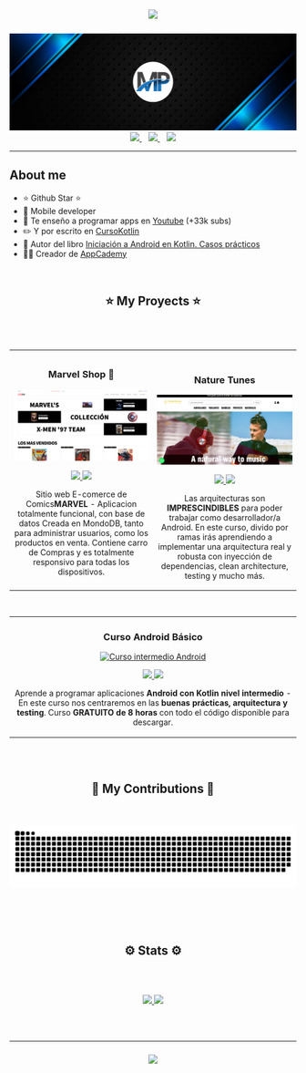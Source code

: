<!-- <div align="center">
<h1 align="center">Hola, soy <a href="https://aristi.dev">Max Developer</a> 👋</h1>
</div> -->
<h1 align="center">
    <img src="https://readme-typing-svg.herokuapp.com/?font=Roboto&size=35&weight=700&center=true&vCenter=true&width=500&height=50&duration=4000&lines=Hi+There!+👋;+I'm+MaX+Developer;" />
</h1>

<img src="./img/banner-mp.png">

<!-- [![YouTube Channel Subscribers](https://img.shields.io/youtube/channel/subscribers/UCIjEgHA1vatSR2K4rfcdNRg?style=social)](https://youtube.com/aristidevs?sub_confirmation=1)
[![Twitch Status](https://img.shields.io/twitch/status/aristidevs?style=social)](https://www.twitch.tv/aristidevs)
[![GitHub followers](https://img.shields.io/github/followers/arisguimera?style=social)](https://github.com/ArisGuimera)
![Discord Shield](https://discordapp.com/api/guilds/807719549075980308/widget.png?style=shield) -->
<br/>
<div align="center"> 
  <a href="mailto:maxdeveloper.mp@gmail.com">
    <img src="https://img.shields.io/badge/Gmail-333333?style=for-the-badge&logo=gmail&logoColor=red"  />
  </a>&nbsp;&nbsp;
  <a href="https://www.linkedin.com/in/maximiliano-prandi-2a677223b/" target="_blank">
    <img src="https://img.shields.io/badge/LinkedIn-0077B5?style=for-the-badge&logo=linkedin&logoColor=white" target="_blank" />
  </a>&nbsp;&nbsp;
  <a href="https://max-porfolio.vercel.app/" target="_blank">
     <img src="https://img.shields.io/badge/Portfolio-FF5722?style=for-the-badge&logo=todoist&logoColor=white" target="_blank" /> <!-- sqlite, safari, google-chrome are other good icon options -->
  </a>
</div>

 <hr/>


## About me

- ⭐ Github Star ⭐ 
- 📲 Mobile developer
- 🎥 Te enseño a programar apps en [Youtube](https://youtube.com/aristidevs?sub_confirmation=1) (+33k subs)
- ✏️ Y por escrito en [CursoKotlin](https://cursokotlin.com)
- 📗 Autor del libro [Iniciación a Android en Kotlin. Casos prácticos](https://www.paraninfo.es/catalogo/9788428340922/iniciacion-a-android-en-kotlin--casos-practicos)
- 🧑‍🏫 Creador de [AppCademy](https://appcademy.dev)
<br/>

<h2 align="center">⭐ My Proyects ⭐</h2>
<br/><br/>
<table>
<tr>
<td width="50%">
<h3 align="center">Marvel Shop 🤖</h3>
<div align="center">
<a href=""https://github.com/ArisGuimera/Android-Expert" target="_blank"><img src="./img/marvel.png" width="400" alt="Curso básico android"></a>
<p>
<a href="https://github.com/ArisGuimera/Android-Expert" target="_blank">
<img src="https://img.shields.io/badge/CÓDIGO-ff9?style=for-the-badge&logo=github&logoColor=black">
</a>
<a href="https://youtu.be/vJapzH_46a8" target="_blank">
<img src="https://img.shields.io/badge/-Youtube-green?style=for-the-badge&color=fbfc40">
</a>
</p>
<p>Sitio web E-comerce de Comics<strong>MARVEL</strong> -  Aplicacion totalmente funcional, con base de datos Creada en MondoDB, tanto para administrar usuarios, como los productos en venta. Contiene carro de Compras y es totalmente responsivo para todas los dispositivos.</p>
</div>
                                                                                      
</td>

<td width="50%">
               <br>
<h3 align="center">Nature Tunes</h3>
<div align="center">                                       
<a href="https://github.com/ArisGuimera/SimpleAndroidMVVM" target="_blank"><img src="./img/naturetunes.png" width="400" alt="Curso arquitectura MVVM"></a>
<br>
<p>
<a href="https://github.com/ArisGuimera/SimpleAndroidMVVM" target="_blank">
<img src="https://img.shields.io/badge/C%C3%93DIGO-80ffaa?style=for-the-badge&logo=github&logoColor=black">
</a>
<a href="https://youtu.be/hhhSMXi0R3E" target="_blank">
<img src="https://img.shields.io/badge/-Youtube-green?style=for-the-badge&color=3fFD7f">
</a>
</p>
</p>Las arquitecturas son <strong>IMPRESCINDIBLES</strong> para poder trabajar como desarrollador/a Android. En este curso, divido por ramas irás aprendiendo a implementar una arquitectura real y robusta con inyección de dependencias, clean architecture, testing y mucho más.</p>
</div>                                                             
</table>                                                                                 
</div>
<br>

<table>
<tr>
<td width="100%">
<h3 align="center">Curso Android Básico</h3>
<div align="center">
<a href=""https://github.com/ArisGuimera/Android-Expert-Intermedio" target="_blank"><img src="https://i.imgur.com/V48W0sU.jpg" width="400" alt="Curso intermedio Android"></a>
<p>
<a href="https://github.com/ArisGuimera/Android-Expert-Intermedio" target="_blank">
<img src="https://img.shields.io/badge/CÓDIGO-ff9?style=for-the-badge&logo=github&logoColor=black">
</a>
<a href="https://youtu.be/UaR7GSNACsM" target="_blank">
<img src="https://img.shields.io/badge/-Youtube-green?style=for-the-badge&color=fbfc40">
</a>
</p>
<p>Aprende a programar aplicaciones <strong>Android con Kotlin nivel intermedio</strong> - En este curso nos centraremos en las <strong>buenas prácticas, arquitectura y testing</strong>. Curso <strong>GRATUITO de 8 horas</strong> con todo el código disponible para descargar.</p>
</div>
                                                                                      
</td>                                                    
</table>                                                                                 
</div>
<br><br>
<div align="center">
  <h2>🚀 My Contributions 🚀</h2>
  <br><br>
  <img alt="snake eating my contributions" src="https://raw.githubusercontent.com/salesp07/salesp07/output/github-contribution-grid-snake.svg" />
  
  <br/><br/><br/>
</div>

<h2 align="center">⚙ Stats ⚙</h2>
<br><br>
<p align="center">
<a href="https://github.com/MaxiPrandi">
  <img height="180em" src="https://github-readme-stats-eight-theta.vercel.app/api?username=MaxiPrandi&show_icons=true&theme=algolia&include_all_commits=true&count_private=true"/>
  <img height="180em" src="https://github-readme-stats-eight-theta.vercel.app/api/top-langs/?username=MaxiPrandi&layout=compact&langs_count=8&theme=algolia"/>
</a>
</p>





<!-- <h2 align="center">⚡ Stats ⚡</h2>
<br>
<div align=center>
  <img width=390 src="https://streak-stats.demolab.com/?user=salesp07&count_private=true&theme=react&border_radius=10" alt="streak stats"/>
  <img width=390 src="https://github-readme-stats-salesp07.vercel.app/api?username=salesp07&count_private=true&show_icons=true&theme=react&rank_icon=github&border_radius=10" alt="readme stats" />
  <br/>
  <img width=325 align="center" src="https://github-readme-stats-salesp07.vercel.app/api/top-langs/?username=salesp07&hide=HTML&langs_count=8&layout=compact&theme=react&border_radius=10&size_weight=0.5&count_weight=0.5&exclude_repo=github-readme-stats" alt="top langs" />
</div> -->

<br/><br/>
<hr/>

<h3 align="center">
    <img src="https://readme-typing-svg.herokuapp.com/?font=Roboto&size=25&weight=700&center=true&vCenter=true&width=500&height=70&duration=4000&lines=Thanks+for+visiting!+💙;+Shoot+me+a+message+on+Linkedin!+💻;I'm+always+down+to+collab+😉">
</h3>

<br/>

